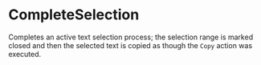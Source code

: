 # CompleteSelection

Completes an active text selection process; the selection range is
marked closed and then the selected text is copied as though the
`Copy` action was executed.


